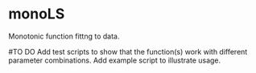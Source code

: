 # monoLS
Monotonic function fittng to data.

#TO DO
Add test scripts to show that the function(s) work with different parameter combinations.
Add example script to illustrate usage.
